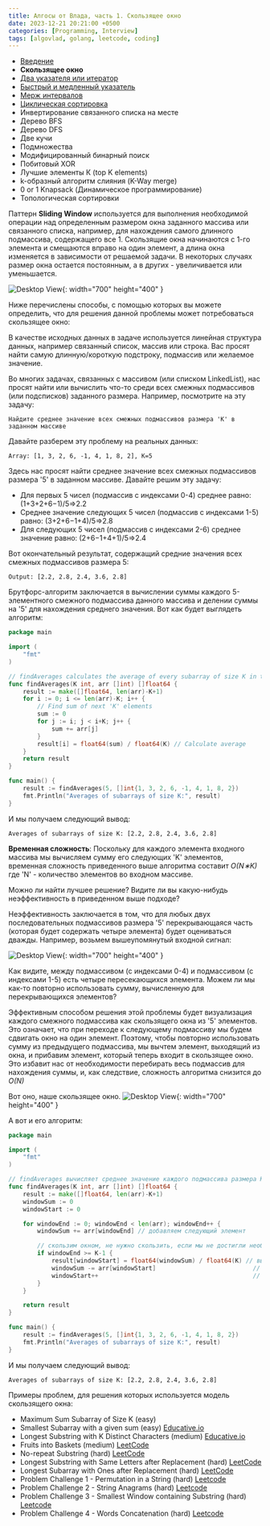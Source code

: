 ```yaml
---
title: Алгосы от Влада, часть 1. Скользящее окно
date: 2023-12-21 20:21:00 +0500
categories: [Programming, Interview]
tags: [algovlad, golang, leetcode, coding]
---
```



* [Введение](/posts/algo-patterns/)
* <b>Скользящее окно</b>
* [Два указателя или итератор](/posts/algo-patterns-two-pointers/)
* [Быстрый и медленный указатель](/posts/algo-patterns-fast-slow-pointer)
* [Мерж интервалов](/posts/algo-patterns-merge-intervals)
* [Циклическая сортировка](/posts/algo-patterns-cyclic-sort/)
* Инвертирование связанного списка на месте
* Дерево BFS
* Дерево DFS
* Две кучи
* Подмножества
* Модифицированный бинарный поиск
* Побитовый XOR
* Лучшие элементы К (top K elements)
* k-образный алгоритм слияния (K-Way merge)
* 0 or 1 Knapsack (Динамическое программирование)
* Топологическая сортировки



Паттерн <b>Sliding Window</b> используется для выполнения необходимой операции над определенным размером окна 
заданного массива или связанного списка, например, для нахождения самого длинного подмассива, 
содержащего все 1. Скользящие окна начинаются с 1-го элемента и смещаются вправо на один элемент,
а длина окна изменяется в зависимости от решаемой задачи. В некоторых случаях размер окна остается 
постоянным, а в других - увеличивается или уменьшается.

![Desktop View](/assets/img/posts/2023-12-21-algo-patterns-sliding-window/sliding-window.svg){: width="700" height="400" }

Ниже перечислены способы, с помощью которых вы можете определить, что для решения данной проблемы может потребоваться скользящее окно:

В качестве исходных данных в задаче используется линейная структура данных, например связанный список, массив или строка.
Вас просят найти самую длинную/короткую подстроку, подмассив или желаемое значение.

Во многих задачах, связанных с массивом (или списком LinkedList), нас просят найти или вычислить что-то среди всех смежных подмассивов (или подсписков) заданного размера. Например, посмотрите на эту задачу:

```
Найдите среднее значение всех смежных подмассивов размера 'K' в заданном массиве
```

Давайте разберем эту проблему на реальных данных:

```
Array: [1, 3, 2, 6, -1, 4, 1, 8, 2], K=5
```

Здесь нас просят найти среднее значение всех смежных подмассивов размера '5' в заданном массиве. Давайте решим эту задачу:

* Для первых 5 чисел (подмассив с индексами 0-4) среднее равно: (1+3+2+6−1)/5=>2.2
* Среднее значение следующих 5 чисел (подмассив с индексами 1-5) равно: (3+2+6−1+4)/5=>2.8
* Для следующих 5 чисел (подмассив с индексами 2-6) среднее значение равно: (2+6−1+4+1)/5=>2.4

Вот окончательный результат, содержащий средние значения всех смежных подмассивов размера 5:
```
Output: [2.2, 2.8, 2.4, 3.6, 2.8]
```

Брутфорс-алгоритм заключается в вычислении суммы каждого 5-элементного смежного подмассива данного массива и 
делении суммы на '5' для нахождения среднего значения. Вот как будет выглядеть алгоритм:

```go
package main

import (
	"fmt"
)

// findAverages calculates the average of every subarray of size K in the array.
func findAverages(K int, arr []int) []float64 {
	result := make([]float64, len(arr)-K+1)
	for i := 0; i <= len(arr)-K; i++ {
		// Find sum of next 'K' elements
		sum := 0
		for j := i; j < i+K; j++ {
			sum += arr[j]
		}
		result[i] = float64(sum) / float64(K) // Calculate average
	}
	return result
}

func main() {
	result := findAverages(5, []int{1, 3, 2, 6, -1, 4, 1, 8, 2})
	fmt.Println("Averages of subarrays of size K:", result)
}
```

И мы получаем следующий вывод: 
```
Averages of subarrays of size K: [2.2, 2.8, 2.4, 3.6, 2.8]
```

<b>Временная сложность</b>: Поскольку для каждого элемента входного массива мы вычисляем сумму 
его следующих 'K' элементов, временная сложность приведенного выше алгоритма составит
<i>O(N∗K)</i> где 'N' - количество элементов во входном массиве.

Можно ли найти лучшее решение? Видите ли вы какую-нибудь неэффективность в приведенном выше подходе?

Неэффективность заключается в том, что для любых двух последовательных подмассивов размера '5' перекрывающаяся 
часть (которая будет содержать четыре элемента) будет оцениваться дважды. 
Например, возьмем вышеупомянутый входной сигнал:

![Desktop View](/assets/img/posts/2023-12-21-algo-patterns-sliding-window/sub-array.svg){: width="700" height="400" }

Как видите, между подмассивом (с индексами 0-4) и подмассивом (с индексами 1-5) есть четыре пересекающихся элемента. Можем ли мы как-то повторно использовать сумму, вычисленную для перекрывающихся элементов?

Эффективным способом решения этой проблемы будет визуализация каждого смежного подмассива 
как скользящего окна из '5' элементов. Это означает, что при переходе к следующему подмассиву мы будем сдвигать окно 
на один элемент. Поэтому, чтобы повторно использовать сумму из предыдущего подмассива, мы вычтем элемент, выходящий 
из окна, и прибавим элемент, который теперь входит в скользящее окно. Это избавит нас от необходимости перебирать 
весь подмассив для нахождения суммы, и, как следствие, сложность алгоритма снизится до <i>O(N)</i>

Вот оно, наше скользящее окно.
![Desktop View](/assets/img/posts/2023-12-21-algo-patterns-sliding-window/sliding-window.svg){: width="700" height="400" }

А вот и его алгоритм: 
```go
package main

import (
	"fmt"
)

// findAverages вычисляет среднее значение каждого подмассива размера K в массиве.
func findAverages(K int, arr []int) []float64 {
	result := make([]float64, len(arr)-K+1)
	windowSum := 0
	windowStart := 0

	for windowEnd := 0; windowEnd < len(arr); windowEnd++ {
		windowSum += arr[windowEnd] // добавляем следующий элемент

		// скользим окном, не нужно скользить, если мы не достигли необходимого размера окна 'K'
		if windowEnd >= K-1 {
			result[windowStart] = float64(windowSum) / float64(K) // вычисляем среднее
			windowSum -= arr[windowStart]                           // вычитаем элемент, выходящий за окно
			windowStart++                                           // двигаем окно вперёд
		}
	}

	return result
}

func main() {
	result := findAverages(5, []int{1, 3, 2, 6, -1, 4, 1, 8, 2})
	fmt.Println("Averages of subarrays of size K:", result)
}
```

И мы получаем следующий вывод:
```
Averages of subarrays of size K: [2.2, 2.8, 2.4, 3.6, 2.8]
```


Примеры проблем, для решения которых используется модель скользящего окна:

* Maximum Sum Subarray of Size K (easy)
* Smallest Subarray with a given sum (easy) [Educative.io](https://www.educative.io/courses/grokking-the-coding-interview/7XMlMEQPnnQ)
* Longest Substring with K Distinct Characters (medium) [Educative.io](https://www.educative.io/courses/grokking-the-coding-interview/YQQwQMWLx80)
* Fruits into Baskets (medium) [LeetCode](https://leetcode.com/problems/fruit-into-baskets/)
* No-repeat Substring (hard) [LeetCode](https://leetcode.com/problems/longest-substring-without-repeating-characters/)
* Longest Substring with Same Letters after Replacement (hard) [LeetCode](https://leetcode.com/problems/longest-repeating-character-replacement/)
* Longest Subarray with Ones after Replacement (hard) [LeetCode](https://leetcode.com/problems/max-consecutive-ones-iii/)
* Problem Challenge 1 - Permutation in a String (hard) [Leetcode](https://leetcode.com/problems/permutation-in-string/)
* Problem Challenge 2 - String Anagrams (hard) [Leetcode](https://leetcode.com/problems/find-all-anagrams-in-a-string/)
* Problem Challenge 3 - Smallest Window containing Substring (hard) [Leetcode](https://leetcode.com/problems/minimum-window-substring/)
* Problem Challenge 4 - Words Concatenation (hard) [Leetcode](https://leetcode.com/problems/substring-with-concatenation-of-all-words/)

